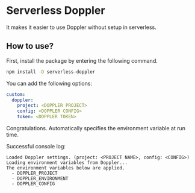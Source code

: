 # Serverless Doppler

It makes it easier to use Doppler without setup in serverless.

## How to use?

First, install the package by entering the following command.

```sh
npm install -D serverless-doppler
```

You can add the following options:

```yaml
custom:
  doppler:
    project: <DOPPLER PROJECT>
    config: <DOPPLER CONFIG>
    token: <DOPPLER TOKEN>
```

Congratulations. Automatically specifies the environment variable at run time.

Successful console log:

```
Loaded Doppler settings. (project: <PROJECT NAME>, config: <CONFIG>)
Loading environment variables from Doppler...
The environment variables below are applied.
  - DOPPLER_PROJECT
  - DOPPLER_ENVIRONMENT
  - DOPPLER_CONFIG
```
